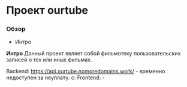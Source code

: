 # Проект ourtube

### Обзор
* Интро

**Интро**
Данный проект являет собой фильмотеку пользовательских записей о тех или иных фильмах.

Backend: https://api.ourtube.nomoredomains.work/ - временно недоступен за неуплату. c:
Frontend: -


